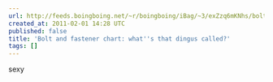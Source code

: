 ```yaml
---
url: http://feeds.boingboing.net/~r/boingboing/iBag/~3/exZzq6mKNhs/bolt-and-fastener-ch.html
created_at: 2011-02-01 14:28 UTC
published: false
title: 'Bolt and fastener chart: what''s that dingus called?'
tags: []
---
```


sexy
